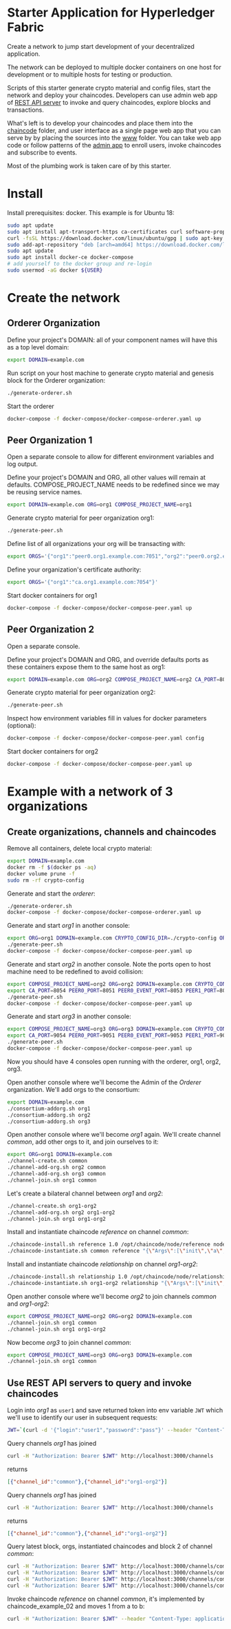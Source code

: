 # Starter Application for Hyperledger Fabric

Create a network to jump start development of your decentralized application.

The network can be deployed to multiple docker containers on one host for development or to multiple hosts for testing 
or production.

Scripts of this starter generate crypto material and config files, start the network and deploy your chaincodes. 
Developers can use admin web app of 
[REST API server](https://github.com/maxxx1313/fabric-rest/tree/master/server/www-admin) 
to invoke and query chaincodes, explore blocks and transactions.

What's left is to develop your chaincodes and place them into the [chaincode](./chaincode) folder, 
and user interface as a single page web app that you can serve by by placing the sources into the [www](./www) folder. 
You can take web app code or follow patterns of the 
[admin app](https://github.com/maxxx1313/fabric-rest/tree/master/server/www-admin) to enroll users, 
invoke chaincodes and subscribe to events.

Most of the plumbing work is taken care of by this starter.

# Install

Install prerequisites: docker. This example is for Ubuntu 18:
```bash
sudo apt update
sudo apt install apt-transport-https ca-certificates curl software-properties-common
curl -fsSL https://download.docker.com/linux/ubuntu/gpg | sudo apt-key add -
sudo add-apt-repository "deb [arch=amd64] https://download.docker.com/linux/ubuntu bionic stable"
sudo apt update
sudo apt install docker-ce docker-compose
# add yourself to the docker group and re-login
sudo usermod -aG docker ${USER}
```

# Create the network

## Orderer Organization

Define your project's DOMAIN: all of your component names will have this as a top level domain:
```bash
export DOMAIN=example.com
```

Run script on your host machine to generate crypto material and genesis block for the Orderer organization:
```bash
./generate-orderer.sh
```

Start the orderer
```bash
docker-compose -f docker-compose/docker-compose-orderer.yaml up
```

## Peer Organization 1

Open a separate console to allow for different environment variables and log output.

Define your project's DOMAIN and ORG, all other values will remain at defaults. COMPOSE_PROJECT_NAME needs to be redefined
since we may be reusing service names.
```bash
export DOMAIN=example.com ORG=org1 COMPOSE_PROJECT_NAME=org1
```

Generate crypto material for peer organization org1:
```bash
./generate-peer.sh
```

Define list of all organizations your org will be transacting with:
```bash
export ORGS='{"org1":"peer0.org1.example.com:7051","org2":"peer0.org2.example.com:7051"}'
```

Define your organization's certificate authority:
```bash
export ORGS='{"org1":"ca.org1.example.com:7054"}'
```

Start docker containers for org1
```bash
docker-compose -f docker-compose/docker-compose-peer.yaml up
```
## Peer Organization 2

Open a separate console.

Define your project's DOMAIN and ORG, and override defaults ports as these containers expose them to the same host as org1:
```bash
export DOMAIN=example.com ORG=org2 COMPOSE_PROJECT_NAME=org2 CA_PORT=8054 PEER0_PORT=8051 PEER0_EVENT_PORT=8053 PEER1_PORT=8056 PEER1_EVENT_PORT=8058 API_PORT=4001 WWW_PORT=8082
```

Generate crypto material for peer organization org2:
```bash
./generate-peer.sh
```

Inspect how environment variables fill in values for docker parameters (optional):
```bash
docker-compose -f docker-compose/docker-compose-peer.yaml config
```

Start docker containers for org2
```bash
docker-compose -f docker-compose/docker-compose-peer.yaml up
```

# Example with a network of 3 organizations

## Create organizations, channels and chaincodes

Remove all containers, delete local crypto material:
```bash
export DOMAIN=example.com
docker rm -f $(docker ps -aq)
docker volume prune -f
sudo rm -rf crypto-config
```

Generate and start the *orderer*:
```bash
./generate-orderer.sh
docker-compose -f docker-compose/docker-compose-orderer.yaml up
```

Generate and start *org1* in another console:
```bash
export ORG=org1 DOMAIN=example.com CRYPTO_CONFIG_DIR=./crypto-config ORGS='{"org1":"peer0.org1.example.com:7051","org2":"peer0.org2.example.com:7051","org3":"peer0.org3.example.com:7051"}' CAS='{"org1":"ca.org1.example.com:7054"}'
./generate-peer.sh
docker-compose -f docker-compose/docker-compose-peer.yaml up
```

Generate and start *org2* in another console. Note the ports open to host machine need to be redefined to avoid collision:
```bash
export COMPOSE_PROJECT_NAME=org2 ORG=org2 DOMAIN=example.com CRYPTO_CONFIG_DIR=./crypto-config ORGS='{"org1":"peer0.org1.example.com:7051","org2":"peer0.org2.example.com:7051","org3":"peer0.org3.example.com:7051"}' CAS='{"org2":"ca.org2.example.com:7054"}'
export CA_PORT=8054 PEER0_PORT=8051 PEER0_EVENT_PORT=8053 PEER1_PORT=8056 PEER1_EVENT_PORT=8058 API_PORT=3001 WWW_PORT=8082
./generate-peer.sh
docker-compose -f docker-compose/docker-compose-peer.yaml up
```

Generate and start *org3* in another console:
```bash
export COMPOSE_PROJECT_NAME=org3 ORG=org3 DOMAIN=example.com CRYPTO_CONFIG_DIR=./crypto-config ORGS='{"org1":"peer0.org1.example.com:7051","org2":"peer0.org2.example.com:7051","org3":"peer0.org3.example.com:7051"}' CAS='{"org3":"ca.org2.example.com:7054"}'
export CA_PORT=9054 PEER0_PORT=9051 PEER0_EVENT_PORT=9053 PEER1_PORT=9056 PEER1_EVENT_PORT=9058 API_PORT=3002 WWW_PORT=8083
./generate-peer.sh
docker-compose -f docker-compose/docker-compose-peer.yaml up
```

Now you should have 4 consoles open running with the orderer, org1, org2, org3.

Open another console where we'll become the Admin of the *Orderer* organization. We'll add orgs to the consortium:
```bash
export DOMAIN=example.com
./consortium-addorg.sh org1
./consortium-addorg.sh org2
./consortium-addorg.sh org3
``` 

Open another console where we'll become *org1* again. We'll create channel *common*, add other orgs to it, 
and join ourselves to it:
```bash
export ORG=org1 DOMAIN=example.com
./channel-create.sh common
./channel-add-org.sh org2 common
./channel-add-org.sh org3 common
./channel-join.sh org1 common
``` 

Let's create a bilateral channel between *org1* and *org2*:
```bash
./channel-create.sh org1-org2
./channel-add-org.sh org2 org1-org2
./channel-join.sh org1 org1-org2
```

Install and instantiate chaincode *reference* on channel *common*:
```bash
./chaincode-install.sh reference 1.0 /opt/chaincode/node/reference node
./chaincode-instantiate.sh common reference "{\"Args\":[\"init\",\"a\",\"10\",\"b\",\"0\"]}" 1.0
```
Install and instantiate chaincode *relationship* on channel *org1-org2*:
```bash
./chaincode-install.sh relationship 1.0 /opt/chaincode/node/relationship node
./chaincode-instantiate.sh org1-org2 relationship "{\"Args\":[\"init\",\"a\",\"10\",\"b\",\"0\"]}" 1.0
```

Open another console where we'll become *org2* to join channels *common* and *org1-org2*:
```bash
export COMPOSE_PROJECT_NAME=org2 ORG=org2 DOMAIN=example.com
./channel-join.sh org1 common
./channel-join.sh org1 org1-org2
``` 

Now become *org3* to join channel *common*:
```bash
export COMPOSE_PROJECT_NAME=org3 ORG=org3 DOMAIN=example.com
./channel-join.sh org1 common
``` 

## Use REST API servers to query and invoke chaincodes

Login into *org1* as `user1` and save returned token into env variable `JWT` which we'll use to identify our user 
in subsequent requests:
```bash
JWT=`(curl -d '{"login":"user1","password":"pass"}' --header "Content-Type: application/json" http://localhost:3000/users | tr -d '"')`
```

Query channels *org1* has joined
```bash
curl -H "Authorization: Bearer $JWT" http://localhost:3000/channels
```
returns
```json
[{"channel_id":"common"},{"channel_id":"org1-org2"}]
``` 

Query channels *org1* has joined
```bash
curl -H "Authorization: Bearer $JWT" http://localhost:3000/channels
```
returns
```json
[{"channel_id":"common"},{"channel_id":"org1-org2"}]
``` 

Query latest block, orgs, instantiated chaincodes and block 2 of channel *common*:
```bash
curl -H "Authorization: Bearer $JWT" http://localhost:3000/channels/common
curl -H "Authorization: Bearer $JWT" http://localhost:3000/channels/common/chaincodes
curl -H "Authorization: Bearer $JWT" http://localhost:3000/channels/common/orgs
curl -H "Authorization: Bearer $JWT" http://localhost:3000/channels/common/blocks/2
```

Invoke chaincode *reference* on channel *common*, it's implemented by chaincode_example_02 and moves 1 from a to b:
```bash
curl -H "Authorization: Bearer $JWT" --header "Content-Type: application/json" http://localhost:3000/channels/common/chaincodes/reference -d '{"fcn":"invoke","args":["a","b","1"]}'
```